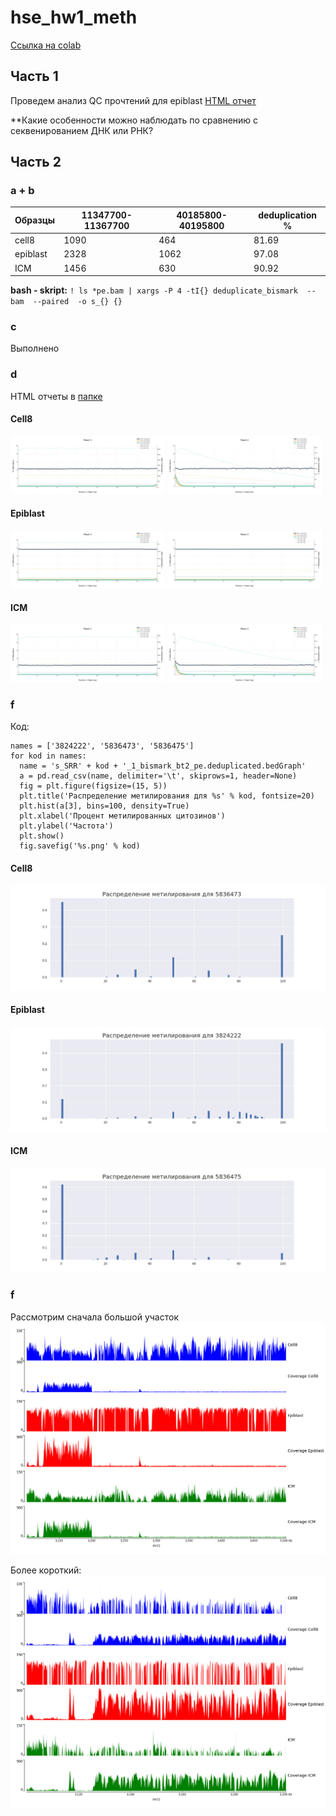 # hse_hw1_meth
[Ссылка на colab](https://colab.research.google.com/drive/1ERrP61iuTsqeYtFtXkzQMnvDECh247tc?usp=sharing)
## Часть 1
Проведем анализ QC прочтений для epiblast 
[HTML отчет](./html/SRR3824222_1_fastqc.html)

**Какие особенности можно наблюдать по сравнению с секвенированием ДНК или РНК?

## Часть 2
### a + b

| Образцы  | 11347700-11367700   | 40185800-40195800   | deduplication % |
|----------|------|------|-----------------|
| cell8    | 1090 | 464  | 81.69           |
| epiblast | 2328 | 1062 | 97.08           |
| ICM      | 1456 | 630  | 90.92           |

**bash - skript:** ```! ls *pe.bam | xargs -P 4 -tI{} deduplicate_bismark  --bam  --paired  -o s_{} {}```
### c
Выполнено
### d
HTML отчеты в [папке](\html) 

#### Cell8
<p float="left">
  <img src="./img/Bismark M-bias Read 1_73.png" width="49%" />
  <img src="./img/Bismark M-bias Read 2_73.png" width="49%" /> 
</p>

#### Epiblast

<p float="left">
  <img src="./img/Bismark M-bias Read 1_22.png" width="49%" />
  <img src="./img/Bismark M-bias Read 2_22.png" width="49%" /> 
</p>


#### ICM
<p float="left">
  <img src="./img/Bismark M-bias Read 1_75.png" width="49%" />
  <img src="./img/Bismark M-bias Read 2_75.png" width="49%" /> 
</p>

### f
Код:
```
names = ['3824222', '5836473', '5836475']
for kod in names:
  name = 's_SRR' + kod + '_1_bismark_bt2_pe.deduplicated.bedGraph'
  a = pd.read_csv(name, delimiter='\t', skiprows=1, header=None)
  fig = plt.figure(figsize=(15, 5))
  plt.title('Распределение метилирования для %s' % kod, fontsize=20) 
  plt.hist(a[3], bins=100, density=True)
  plt.xlabel('Процент метилированных цитозинов')
  plt.ylabel('Частота')
  plt.show()
  fig.savefig('%s.png' % kod)
```
#### Cell8
![](./img/5836473.png)

#### Epiblast
![](./img/3824222.png)

#### ICM
![](./img/5836475.png)

### f
Рассмотрим сначала большой участок
![](./img/image_all.png)

Более короткий:
![](./img/image_short.png)
